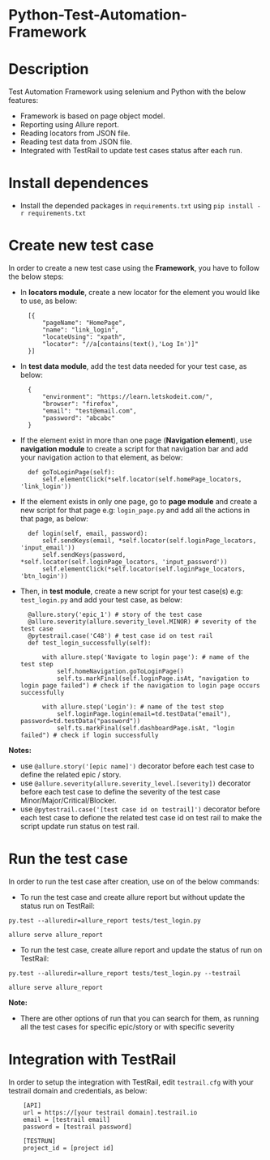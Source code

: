 # Python-Test-Automation-Framework

Description
=============
Test Automation Framework using selenium and Python with the below features:

* Framework is based on page object model.
* Reporting using Allure report.
* Reading locators from JSON file.
* Reading test data from JSON file.
* Integrated with TestRail to update test cases status after each run.


Install dependences
=====================
* Install the depended packages in ``requirements.txt`` using ``pip install -r requirements.txt``


Create new test case
=====================

In order to create a new test case using the **Framework**, you have to follow the below steps:

* In **locators module**, create a new locator for the element you would like to use, as below:


        [{
            "pageName": "HomePage",
            "name": "link_login",
            "locateUsing": "xpath",
            "locator": "//a[contains(text(),'Log In')]"
        }]

* In **test data module**, add the test data needed for your test case, as below:

        {
            "environment": "https://learn.letskodeit.com/",
            "browser": "firefox",
            "email": "test@email.com",
            "password": "abcabc"
        }


* If the element exist in more than one page (**Navigation element**), use **navigation module** to create a script for that navigation bar and add your navigation action to that element, as below:

        def goToLoginPage(self):
            self.elementClick(*self.locator(self.homePage_locators, 'link_login'))

* If the element exists in only one page, go to **page module** and create a new script for that page e.g: ``login_page.py`` and add all the actions in that page, as below:

        def login(self, email, password):
            self.sendKeys(email, *self.locator(self.loginPage_locators, 'input_email'))
            self.sendKeys(password, *self.locator(self.loginPage_locators, 'input_password'))
            self.elementClick(*self.locator(self.loginPage_locators, 'btn_login'))

* Then, in **test module**, create a new script for your test case(s) e.g: ``test_login.py`` and add your test case, as below:

        @allure.story('epic_1') # story of the test case
        @allure.severity(allure.severity_level.MINOR) # severity of the test case
        @pytestrail.case('C48') # test case id on test rail
        def test_login_successfully(self):
        
            with allure.step('Navigate to login page'): # name of the test step
                self.homeNavigation.goToLoginPage()
                self.ts.markFinal(self.loginPage.isAt, "navigation to login page failed") # check if the navigation to login page occurs successfully

            with allure.step('Login'): # name of the test step
                self.loginPage.login(email=td.testData("email"), password=td.testData("password"))
                self.ts.markFinal(self.dashboardPage.isAt, "login failed") # check if login successfully


**Notes:**
   * use ``@allure.story('[epic name]')`` decorator before each test case to define the related epic / story.
   * use ``@allure.severity(allure.severity_level.[severity])`` decorator before each test case to define the severity of the test case Minor/Major/Critical/Blocker.
   * use ``@pytestrail.case('[test case id on testrail]')`` decorator before each test case to defione the related test case id on test rail to make the script update run status on test rail.


Run the test case
==================

In order to run the test case after creation, use on of the below commands:

* To run the test case and create allure report but without update the status run on TestRail:

``py.test --alluredir=allure_report tests/test_login.py``

``allure serve allure_report``


* To run the test case, create allure report and update the status of run on TestRail:

``py.test --alluredir=allure_report tests/test_login.py --testrail``

``allure serve allure_report``

**Note:**
   * There are other options of run that you can search for them, as running all the test cases for specific epic/story or with specific severity


Integration with TestRail
=========================

In order to setup the integration with TestRail, edit ``testrail.cfg`` with your testrail domain and credentials, as below:

        [API]
        url = https://[your testrail domain].testrail.io
        email = [testrail email]
        password = [testrail password]

        [TESTRUN]
        project_id = [project id]

